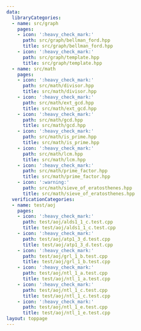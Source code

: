 ```yaml
---
data:
  libraryCategories:
  - name: src/graph
    pages:
    - icon: ':heavy_check_mark:'
      path: src/graph/bellman_ford.hpp
      title: src/graph/bellman_ford.hpp
    - icon: ':heavy_check_mark:'
      path: src/graph/template.hpp
      title: src/graph/template.hpp
  - name: src/math
    pages:
    - icon: ':heavy_check_mark:'
      path: src/math/divisor.hpp
      title: src/math/divisor.hpp
    - icon: ':heavy_check_mark:'
      path: src/math/ext_gcd.hpp
      title: src/math/ext_gcd.hpp
    - icon: ':heavy_check_mark:'
      path: src/math/gcd.hpp
      title: src/math/gcd.hpp
    - icon: ':heavy_check_mark:'
      path: src/math/is_prime.hpp
      title: src/math/is_prime.hpp
    - icon: ':heavy_check_mark:'
      path: src/math/lcm.hpp
      title: src/math/lcm.hpp
    - icon: ':heavy_check_mark:'
      path: src/math/prime_factor.hpp
      title: src/math/prime_factor.hpp
    - icon: ':warning:'
      path: src/math/sieve_of_eratosthenes.hpp
      title: src/math/sieve_of_eratosthenes.hpp
  verificationCategories:
  - name: test/aoj
    pages:
    - icon: ':heavy_check_mark:'
      path: test/aoj/alds1_1_c.test.cpp
      title: test/aoj/alds1_1_c.test.cpp
    - icon: ':heavy_check_mark:'
      path: test/aoj/atp1_3_d.test.cpp
      title: test/aoj/atp1_3_d.test.cpp
    - icon: ':heavy_check_mark:'
      path: test/aoj/grl_1_b.test.cpp
      title: test/aoj/grl_1_b.test.cpp
    - icon: ':heavy_check_mark:'
      path: test/aoj/ntl_1_a.test.cpp
      title: test/aoj/ntl_1_a.test.cpp
    - icon: ':heavy_check_mark:'
      path: test/aoj/ntl_1_c.test.cpp
      title: test/aoj/ntl_1_c.test.cpp
    - icon: ':heavy_check_mark:'
      path: test/aoj/ntl_1_e.test.cpp
      title: test/aoj/ntl_1_e.test.cpp
layout: toppage
---
```

